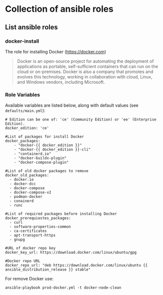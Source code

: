 # Collection of ansible roles

## List ansible roles

### docker-install
The role for installing Docker (https://docker.com)
> Docker is an open-source project for automating the deployment of applications as portable, self-sufficient containers that can run on the cloud or on-premises. Docker is also a company that promotes and evolves this technology, working in collaboration with cloud, Linux, and Windows vendors, including Microsoft.
### Role Variables
Available variables are listed below, along with default values (see `defaults/main.yml`):

    # Edition can be one of: 'ce' (Community Edition) or 'ee' (Enterprise Edition).
    docker_edition: 'ce'

    #List of packages for install Docker
    docker_packages:
        - "docker-{{ docker_edition }}"
        - "docker-{{ docker_edition }}-cli"
        - "containerd.io"
        - "docker-buildx-plugin"
        - "docker-compose-plugin"

    #List of old docker packages to remove
    docker_old_packages:
      - docker.io
      - docker-dcc
      - docker-compose
      - docker-compose-v2
      - podman-docker
      - conainerd
      - runc

    #List of required packages before installing Docker
    docker_prerequiestes_packages:
      - curl
      - software-properties-common
      - ca-certificates
      - apt-transport-https
      - gnupg

    #URL of docker repo key
    docker_key_url: https://download.docker.com/linux/ubuntu/gpg

    #Docker repo URL
    docker_repo_url: "deb https://download.docker.com/linux/ubuntu {{ ansible_distribution_release }} stable"

For remove Docker use:

    ansible-playbook prod-docker.yml -t docker-node-clean